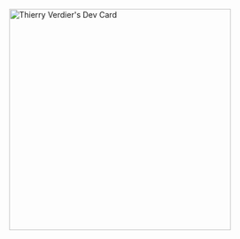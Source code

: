 <!--
**DevEatSleep/DevEatSleep** is a ✨ _special_ ✨ repository because its `README.md` (this file) appears on your GitHub profile.

Here are some ideas to get you started:

- 🔭 I’m currently working on ...
- 🌱 I’m currently learning ...
- 👯 I’m looking to collaborate on ...
- 🤔 I’m looking for help with ...
- 💬 Ask me about ...
- 📫 How to reach me: ...
- 😄 Pronouns: ...
- ⚡ Fun fact: ...
-->
<a href="https://app.daily.dev/tverdier"><img src="https://api.daily.dev/devcards/1a984c22b4a6485b9dad2985528007f4.png?r=004" width="400" alt="Thierry Verdier's Dev Card"/></a>
